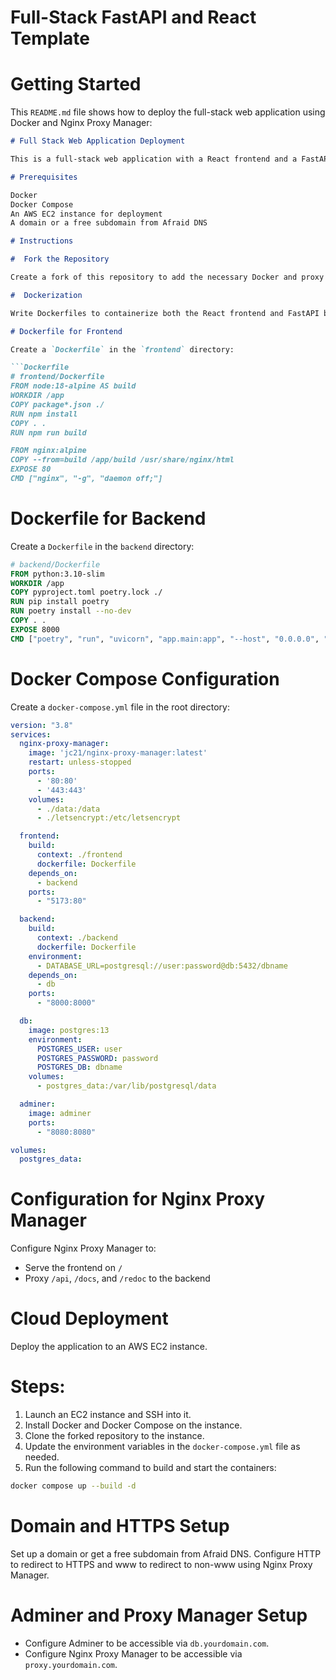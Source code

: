 # Full-Stack FastAPI and React Template
# Getting Started
This `README.md` file shows how to deploy the full-stack web application using Docker and Nginx Proxy Manager:

```markdown
# Full Stack Web Application Deployment

This is a full-stack web application with a React frontend and a FastAPI + PostgreSQL backend. The application is containerized using Docker and uses Nginx Proxy Manager to serve both the frontend and backend on the same port.

# Prerequisites

Docker
Docker Compose
An AWS EC2 instance for deployment
A domain or a free subdomain from Afraid DNS

# Instructions

#  Fork the Repository

Create a fork of this repository to add the necessary Docker and proxy configuration files.

#  Dockerization

Write Dockerfiles to containerize both the React frontend and FastAPI backend.

# Dockerfile for Frontend

Create a `Dockerfile` in the `frontend` directory:

```Dockerfile
# frontend/Dockerfile
FROM node:18-alpine AS build
WORKDIR /app
COPY package*.json ./
RUN npm install
COPY . .
RUN npm run build

FROM nginx:alpine
COPY --from=build /app/build /usr/share/nginx/html
EXPOSE 80
CMD ["nginx", "-g", "daemon off;"]
```

#  Dockerfile for Backend

Create a `Dockerfile` in the `backend` directory:

```Dockerfile
# backend/Dockerfile
FROM python:3.10-slim
WORKDIR /app
COPY pyproject.toml poetry.lock ./
RUN pip install poetry
RUN poetry install --no-dev
COPY . .
EXPOSE 8000
CMD ["poetry", "run", "uvicorn", "app.main:app", "--host", "0.0.0.0", "--port", "8000"]
```

#  Docker Compose Configuration

Create a `docker-compose.yml` file in the root directory:

```yaml
version: "3.8"
services:
  nginx-proxy-manager:
    image: 'jc21/nginx-proxy-manager:latest'
    restart: unless-stopped
    ports:
      - '80:80'
      - '443:443'
    volumes:
      - ./data:/data
      - ./letsencrypt:/etc/letsencrypt

  frontend:
    build:
      context: ./frontend
      dockerfile: Dockerfile
    depends_on:
      - backend
    ports:
      - "5173:80"

  backend:
    build:
      context: ./backend
      dockerfile: Dockerfile
    environment:
      - DATABASE_URL=postgresql://user:password@db:5432/dbname
    depends_on:
      - db
    ports:
      - "8000:8000"

  db:
    image: postgres:13
    environment:
      POSTGRES_USER: user
      POSTGRES_PASSWORD: password
      POSTGRES_DB: dbname
    volumes:
      - postgres_data:/var/lib/postgresql/data

  adminer:
    image: adminer
    ports:
      - "8080:8080"

volumes:
  postgres_data:
```

#  Configuration for Nginx Proxy Manager

Configure Nginx Proxy Manager to:
- Serve the frontend on `/`
- Proxy `/api`, `/docs`, and `/redoc` to the backend

#  Cloud Deployment

Deploy the application to an AWS EC2 instance.

#  Steps:

1. Launch an EC2 instance and SSH into it.
2. Install Docker and Docker Compose on the instance.
3. Clone the forked repository to the instance.
4. Update the environment variables in the `docker-compose.yml` file as needed.
5. Run the following command to build and start the containers:

```sh
docker compose up --build -d
```

#  Domain and HTTPS Setup

Set up a domain or get a free subdomain from Afraid DNS. Configure HTTP to redirect to HTTPS and www to redirect to non-www using Nginx Proxy Manager.

#  Adminer and Proxy Manager Setup

- Configure Adminer to be accessible via `db.yourdomain.com`.
- Configure Nginx Proxy Manager to be accessible via `proxy.yourdomain.com`.
